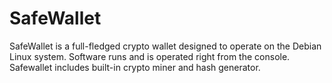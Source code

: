 # SafeWallet

SafeWallet is a full-fledged crypto wallet designed to operate on the Debian Linux system.
Software runs and is operated right from the console.
Safewallet includes built-in crypto miner and hash generator.
